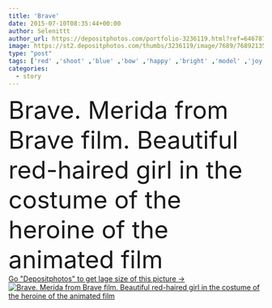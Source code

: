 ```yaml
---
title: 'Brave'
date: 2015-07-10T08:35:44+00:00
author: Selenittt
author_url: https://depositphotos.com/portfolio-3236119.html?ref=64678756
image: https://st2.depositphotos.com/thumbs/3236119/image/7689/76892135/api_thumb_450.jpg?forcejpeg=true
type: "post"
tags: ['red' ,'shoot' ,'blue' ,'bow' ,'happy' ,'bright' ,'model' ,'joy' ,'hair' ,'light' ,'tree' ,'apple' ,'child' ,'arrow' ,'sunset' ,'character' ,'soft' ,'bear' ,'clear' ,'forest' ,'joyful' ,'wood' ,'magic' ,'dress' ,'harmony' ,'epic' ,'history' ,'bold' ,'hunting' ,'fairy' ,'princess' ,'story' ,'freckles' ,'brave' ,'amazing' ,'mystic' ,'act' ,'awesome' ]
categories: 
  - story
---
```

<div aling="center">
            <font size="60"> Brave. Merida from Brave film. Beautiful red-haired girl in the costume of the heroine of the animated film</font>   
</div>
<div>
    <a href='https://st2.depositphotos.com/thumbs/3236119/image/7689/76892135/api_thumb_450.jpg?forcejpeg=true?ref=64678756' target=_blank > Go "Depositphotos" to get lage size of this picture ->
        <img href='https://st2.depositphotos.com/thumbs/3236119/image/7689/76892135/api_thumb_450.jpg?forcejpeg=true?ref=64678756' src='https://st2.depositphotos.com/3236119/7689/i/950/depositphotos_76892135-stock-photo-brave.jpg?forcejpeg=true' alt='Brave. Merida from Brave film. Beautiful red-haired girl in the costume of the heroine of the animated film' >
    </a>
</div>
